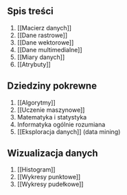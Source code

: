 ## Spis treści
1. [[Macierz danych]]
2. [[Dane rastrowe]]
3. [[Dane wektorowe]]
4. [[Dane multimedialne]]
5. [[Miary danych]]
6. [[Atrybuty]]

## Dziedziny pokrewne
1. [[Algorytmy]]
2. [[Uczenie maszynowe]]
3. Matematyka i statystyka
4. Informatyka ogólnie rozumiana
5. [[Eksploracja danych]] (data mining)

## Wizualizacja danych
1. [[Histogram]]
2. [[Wykresy punktowe]]
3. [[Wykresy pudełkowe]]